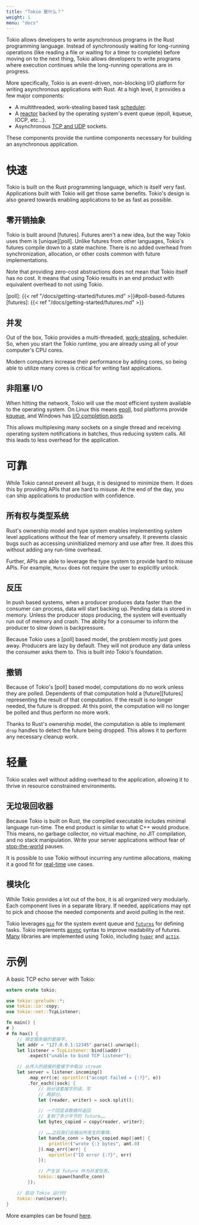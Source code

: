 ```yaml
---
title: "Tokio 是什么？"
weight: 1
menu: "docs"
---
```


Tokio allows developers to write asynchronous programs in the Rust programming
language. Instead of synchronously waiting for long-running operations (like reading
a file or waiting for a timer to complete) before moving on to the next thing,
Tokio allows developers to write programs where execution continues while the
long-running operations are in progress.

More specifically, Tokio is an event-driven, non-blocking I/O platform
for writing asynchronous applications with Rust. At a high level, it
provides a few major components:

* A multithreaded, work-stealing based task [scheduler].
* A [reactor] backed by the operating system's event queue (epoll, kqueue,
  IOCP, etc...).
* Asynchronous [TCP and UDP][net] sockets.

These components provide the runtime components necessary for building
an asynchronous application.

[net]: https://docs.rs/tokio/0.1/tokio/net/index.html
[reactor]: https://docs.rs/tokio/0.1/tokio/reactor/index.html
[scheduler]: https://tokio-rs.github.io/tokio/tokio/runtime/index.html

# 快速

Tokio is built on the Rust programming language, which is itself very
fast. Applications built with Tokio will get those same benefits. Tokio's design
is also geared towards enabling applications to be as fast as possible.

## 零开销抽象

Tokio is built around [futures]. Futures aren't a new idea, but the way Tokio
uses them is [unique][poll]. Unlike futures from other languages, Tokio's
futures compile down to a state machine. There is no added overhead from
synchronization, allocation, or other costs common with future implementations.

Note that providing zero-cost abstractions does not mean that Tokio itself has
no cost. It means that using Tokio results in an end product with equivalent
overhead to not using Tokio.

[poll]: {{< ref "/docs/getting-started/futures.md" >}}#poll-based-futures
[futures]: {{< ref "/docs/getting-started/futures.md" >}}

## 并发

Out of the box, Tokio provides a multi-threaded, [work-stealing], scheduler. So,
when you start the Tokio runtime, you are already using all of your computer's
CPU cores.

Modern computers increase their performance by adding cores, so being able to
utilize many cores is critical for writing fast applications.

[work-stealing]: https://en.wikipedia.org/wiki/Work_stealing

## 非阻塞 I/O

When hitting the network, Tokio will use the most efficient system available to
the operating system. On Linux this means [epoll], bsd platforms provide [kqueue],
and Windows has [I/O completion ports][iocp].

This allows multiplexing many sockets on a single thread and receiving
operating system notifications in batches, thus reducing system calls. All this
leads to less overhead for the application.

[epoll]: http://man7.org/linux/man-pages/man7/epoll.7.html
[kqueue]: https://www.freebsd.org/cgi/man.cgi?query=kqueue&sektion=2
[iocp]: https://docs.microsoft.com/en-us/windows/desktop/fileio/i-o-completion-ports

# 可靠

While Tokio cannot prevent all bugs, it is designed to minimize them. It does
this by providing APIs that are hard to misuse. At the end of the day, you can
ship applications to production with confidence.

## 所有权与类型系统

Rust's ownership model and type system enables implementing system level
applications without the fear of memory unsafety. It prevents classic bugs
such as accessing uninitialized memory and use after free. It does this without
adding any run-time overhead.

Further, APIs are able to leverage the type system to provide hard to misuse
APIs. For example, `Mutex` does not require the user to explicitly unlock.

## 反压

In push based systems, when a producer produces data faster than the consumer
can process, data will start backing up. Pending data is stored in memory.
Unless the producer stops producing, the system will eventually run out of
memory and crash. The ability for a consumer to inform the producer to slow down
is backpressure.

Because Tokio uses a [poll] based model, the problem mostly just goes away.
Producers are lazy by default. They will not produce any data unless the
consumer asks them to. This is built into Tokio's foundation.

## 撤销

Because of Tokio's [poll] based model, computations do no work unless they are
polled. Dependents of that computation hold a [future][futures] representing the
result of that computation. If the result is no longer needed, the future is
dropped. At this point, the computation will no longer be polled and thus
perform no more work.

Thanks to Rust's ownership model, the computation is able to implement `drop`
handles to detect the future being dropped. This allows it to perform any
necessary cleanup work.

# 轻量

Tokio scales well without adding overhead to the application, allowing it to
thrive in resource constrained environments.

## 无垃圾回收器

Because Tokio is built on Rust, the compiled executable includes minimal
language run-time. The end product is similar to what C++ would produce. This
means, no garbage collector, no virtual machine, no JIT compilation, and no
stack manipulation. Write your server applications without fear of
[stop-the-world][gc] pauses.

It is possible to use Tokio without incurring any runtime allocations, making it
a good fit for [real-time] use cases.

[gc]: https://en.wikipedia.org/wiki/Garbage_collection_(computer_science)#Disadvantages
[real-time]: https://en.wikipedia.org/wiki/Real-time_computing

## 模块化

While Tokio provides a lot out of the box, it is all organized very modularly.
Each component lives in a separate library. If needed, applications may opt to
pick and choose the needed components and avoid pulling in the rest.

Tokio leverages [`mio`] for the system event queue and [`futures`] for defining
tasks.  Tokio implements [async] syntax to improve readability of futures.
[Many] libraries are implemented using Tokio, including [`hyper`] and [`actix`].

[`mio`]: https://github.com/tokio-rs/mio
[`futures`]: https://docs.rs/futures/*/futures/
[async]: https://tokio.rs/blog/2018-08-async-await/
[Many]: https://crates.io/crates/tokio/reverse_dependencies
[`hyper`]: https://hyper.rs/guides/
[`actix`]: https://actix.rs/book/actix/

# 示例

A basic TCP echo server with Tokio:

```rust
extern crate tokio;

use tokio::prelude::*;
use tokio::io::copy;
use tokio::net::TcpListener;

fn main() {
# }
# fn hax() {
    // 绑定服务器的套接字。
    let addr = "127.0.0.1:12345".parse().unwrap();
    let listener = TcpListener::bind(&addr)
        .expect("unable to bind TCP listener");

    // 从传入的链接的套接字中取出 stream
    let server = listener.incoming()
        .map_err(|e| eprintln!("accept failed = {:?}", e))
        .for_each(|sock| {
            // 拆分该套接字的读、写
            // 两部分。
            let (reader, writer) = sock.split();

            // 一个回显该数据并返回
            // 复制了多少字节的 future……
            let bytes_copied = copy(reader, writer);

            // ……之后我们会输出所发生的事情。
            let handle_conn = bytes_copied.map(|amt| {
                println!("wrote {:} bytes", amt.0)
            }).map_err(|err| {
                eprintln!("IO error {:?}", err)
            });

            // 产生该 future 作为并发任务。
            tokio::spawn(handle_conn)
        });

    // 启动 Tokio 运行时
    tokio::run(server);
}
```

More examples can be found [here](https://github.com/tokio-rs/tokio/tree/master/tokio/examples).
